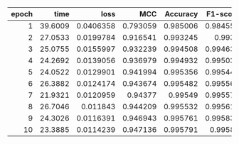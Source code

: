 |   epoch |    time |      loss |      MCC |   Accuracy |   F1-score |
|--------:|--------:|----------:|---------:|-----------:|-----------:|
|       1 | 39.6009 | 0.0406358 | 0.793059 |   0.985006 |   0.984556 |
|       2 | 27.0533 | 0.0199784 | 0.916541 |   0.993245 |   0.9934   |
|       3 | 25.0755 | 0.0155997 | 0.932239 |   0.994508 |   0.994631 |
|       4 | 24.2692 | 0.0139056 | 0.936979 |   0.994932 |   0.995033 |
|       5 | 24.0522 | 0.0129901 | 0.941994 |   0.995356 |   0.995441 |
|       6 | 26.3882 | 0.0124174 | 0.943674 |   0.995482 |   0.995566 |
|       7 | 21.9321 | 0.0120959 | 0.94377  |   0.99549  |   0.995574 |
|       8 | 26.7046 | 0.011843  | 0.944209 |   0.995532 |   0.995613 |
|       9 | 24.3026 | 0.0116391 | 0.946943 |   0.995761 |   0.995834 |
|      10 | 23.3885 | 0.0114239 | 0.947136 |   0.995791 |   0.99586  |